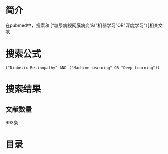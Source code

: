# 简介
在pubmed中，搜索和 [“糖尿病视网膜病变”&(“机器学习”OR"深度学习"）]相关文献

# 搜索公式

`("Diabetic Retinopathy" AND ("Machine Learning" OR "Deep Learning"))`


# 搜索结果

## 文献数量

993条

# 目录




